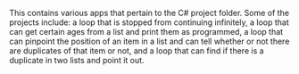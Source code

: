 This contains various apps that pertain to the C# project folder.
Some of the projects include:  a loop that is stopped from continuing infinitely, a loop that can get certain ages from a list and print them as programmed, a loop that can pinpoint the position of an item in a list and can tell whether or not there are duplicates of that item or not, 
and a loop that can find if there is a duplicate in two lists and point it out.
